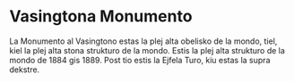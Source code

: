 # Vasingtona Monumento

La Monumento al Vasingtono estas la plej alta obelisko de la mondo, tiel, kiel
la plej alta stona strukturo de la mondo. Estis la plej alta strukturo de la
mondo de 1884 gis 1889. Post tio estis la Ejfela Turo, kiu estas la supra
dekstre.
